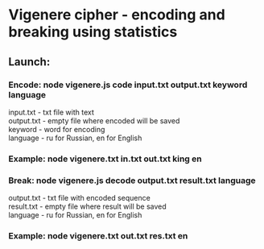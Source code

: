 # Vigenere cipher - encoding and breaking using statistics
## Launch:
### Encode: node vigenere.js code input.txt output.txt keyword language
input.txt - txt file with text\
output.txt - empty file where encoded will be saved\
keyword - word for encoding\
language - ru for Russian, en for English
### Example: node vigenere.txt in.txt out.txt king en
### Break: node vigenere.js decode output.txt result.txt language
output.txt - txt file with encoded sequence\
result.txt - empty file where result will be saved\
language - ru for Russian, en for English
### Example: node vigenere.txt out.txt res.txt en
